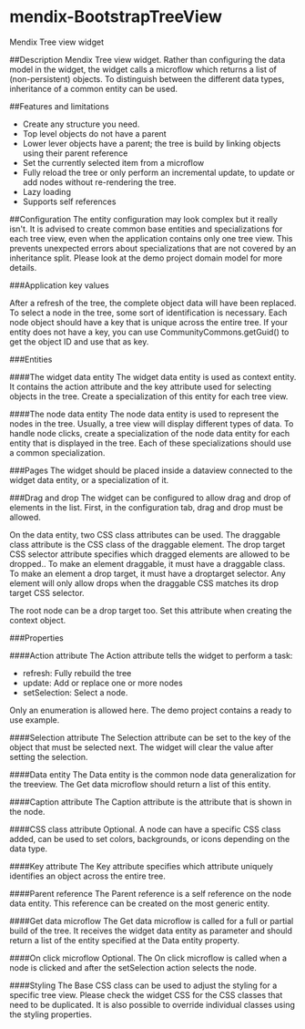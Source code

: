 mendix-BootstrapTreeView
========================

Mendix Tree view widget

##Description
Mendix Tree view widget. Rather than configuring the data model in the widget, the widget calls a microflow which returns a list of (non-persistent) objects. To distinguish between the different data types, inheritance of a common entity can be used.

##Features and limitations
- Create any structure you need.
- Top level objects do not have a parent
- Lower lever objects have a parent; the tree is build by linking objects using their parent reference
- Set the currently selected item from a microflow
- Fully reload the tree or only perform an incremental update, to update or add nodes without re-rendering the tree.
- Lazy loading
- Supports self references

##Configuration
The entity configuration may look complex but it really isn't.
It is advised to create common base entities and specializations for each tree view, even when the application contains only one tree view. This prevents unexpected errors about specializations that are not covered by an inheritance split. 
Please look at the demo project domain model for more details.

###Application key values

After a refresh of the tree, the complete object data will have been replaced. To select a node in the tree, some sort of identification is necessary. Each node object should have a key that is unique across the entire tree. If your entity does not have a key, you can use CommunityCommons.getGuid() to get the object ID and use that as key.  

###Entities

####The widget data entity
The widget data entity is used as context entity. It contains the action attribute and the key attribute used for selecting objects in the tree.
Create a specialization of this entity for each tree view.

####The node data entity
The node data entity is used to represent the nodes in the tree. Usually, a tree view will display different types of data. To handle node clicks, create a specialization of the node data entity for each entity that is displayed in the tree. Each of these specializations should use a common specialization.  

###Pages
The widget should be placed inside a dataview connected to the widget data entity, or a specialization of it.

###Drag and drop
The widget can be configured to allow drag and drop of elements in the list. First, in the configuration tab, drag and drop must be allowed.

On the data entity, two CSS class attributes can be used. The draggable class attribute is the CSS class of the draggable element. The drop target CSS selector attribute specifies which dragged elements are allowed to be dropped.. To make an element draggable, it must have a draggable class. To make an element a drop target, it must have a droptarget selector. Any element will only allow drops when the draggable CSS matches its drop target CSS selector.

The root node can be a drop target too. Set this attribute when creating the context object.

###Properties

####Action attribute
The Action attribute tells the widget to perform a task:

- refresh: Fully rebuild the tree
- update: Add or replace one or more nodes
- setSelection: Select a node.

Only an enumeration is allowed here. The demo project contains a ready to use example. 

####Selection attribute
The Selection attribute can be set to the key of the object that must be selected next. The widget will clear the value after setting the selection.

####Data entity
The Data entity is the common node data generalization for the treeview. The Get data microflow should return a list of this entity.

####Caption attribute
The Caption attribute is the attribute that is shown in the node.

####CSS class attribute
Optional. A node can have a specific CSS class added, can be used to set colors, backgrounds, or icons depending on the data type.

####Key attribute
The Key attribute specifies which attribute uniquely identifies an object across the entire tree. 

####Parent reference
The Parent reference is a self reference on the node data entity. This reference can be created on the most generic entity. 

####Get data microflow
The Get data microflow is called for a full or partial build of the tree. It receives the widget data entity as parameter and should return a list of the entity specified at the Data entity property.

####On click microflow
Optional. The On click microflow is called when a node is clicked and after the setSelection action selects the node.

####Styling
The Base CSS class can be used to adjust the styling for a specific tree view. Please check the widget CSS for the CSS classes that need to be duplicated. It is also possible to override individual classes using the styling properties.
